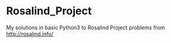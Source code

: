 # Rosalind_Project
My solutions in basic Python3 to Rosalind Project problems from http://rosalind.info/
